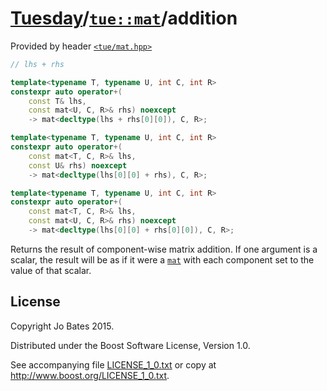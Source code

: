 [Tuesday](../../../README.md)/[`tue::mat`](../../headers/mat.md)/addition
=========================================================================
Provided by header [`<tue/mat.hpp>`](../../headers/mat.md)

```c++
// lhs + rhs

template<typename T, typename U, int C, int R>
constexpr auto operator+(
    const T& lhs,
    const mat<U, C, R>& rhs) noexcept
    -> mat<decltype(lhs + rhs[0][0]), C, R>;

template<typename T, typename U, int C, int R>
constexpr auto operator+(
    const mat<T, C, R>& lhs,
    const U& rhs) noexcept
    -> mat<decltype(lhs[0][0] + rhs), C, R>;

template<typename T, typename U, int C, int R>
constexpr auto operator+(
    const mat<T, C, R>& lhs,
    const mat<U, C, R>& rhs) noexcept
    -> mat<decltype(lhs[0][0] + rhs[0][0]), C, R>;
```

Returns the result of component-wise matrix addition. If one argument is a
scalar, the result will be as if it were a [`mat`](../../headers/mat.md) with
each component set to the value of that scalar.

License
-------
Copyright Jo Bates 2015.

Distributed under the Boost Software License, Version 1.0.

See accompanying file [LICENSE_1_0.txt](../../../LICENSE_1_0.txt) or copy at
http://www.boost.org/LICENSE_1_0.txt.
